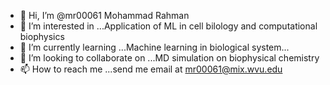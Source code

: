 - 👋 Hi, I’m @mr00061 Mohammad Rahman
- 👀 I’m interested in ...Application of ML in cell bilology and computational biophysics
- 🌱 I’m currently learning ...Machine learning in biological system...
- 💞️ I’m looking to collaborate on ...MD simulation on biophysical chemistry
- 📫 How to reach me ...send me email at mr00061@mix.wvu.edu

<!---
mr00061/mr00061 is a ✨ special ✨ repository because its `README.md` (this file) appears on your GitHub profile.
You can click the Preview link to take a look at your changes.
--->
